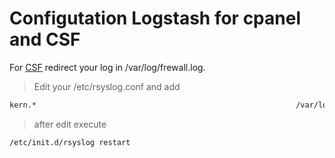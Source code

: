 Configutation Logstash for cpanel and CSF
====

For [CSF] redirect your log in /var/log/frewall.log.
> Edit your /etc/rsyslog.conf and add 

```sh
kern.*                                                          /var/log/frewall.log
```

> after edit execute

```sh
/etc/init.d/rsyslog restart
```

[csf]:http://configserver.com/cp/csf.html
